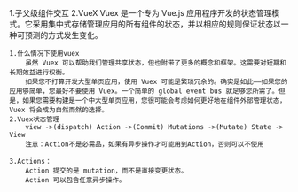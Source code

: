 1.子父级组件交互
2.VueX
	Vuex 是一个专为 Vue.js 应用程序开发的状态管理模式。它采用集中式存储管理应用的所有组件的状态，并以相应的规则保证状态以一种可预测的方式发生变化。
	
	1.什么情况下使用vuex
		虽然 Vuex 可以帮助我们管理共享状态，但也附带了更多的概念和框架。这需要对短期和长期效益进行权衡。
		如果您不打算开发大型单页应用，使用 Vuex 可能是繁琐冗余的。确实是如此——如果您的应用够简单，您最好不要使用 Vuex。一个简单的 global event bus 就足够您所需了。但是，如果您需要构建是一个中大型单页应用，您很可能会考虑如何更好地在组件外部管理状态，Vuex 将会成为自然而然的选择。
	2.Vuex状态管理
		view ->(dispatch) Action ->(Commit) Mutations ->(Mutate) State -> View
		注意：Action不是必需品，如果有异步操作才可能用到Action，否则可以不使用

	3.Actions：
		Action 提交的是 mutation，而不是直接变更状态。
		Action 可以包含任意异步操作。
